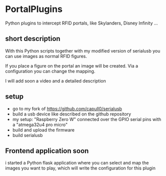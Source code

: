 # PortalPlugins
Python plugins to intercept RFID portals, like Skylanders, Disney Infinity ...

## short description
With this Python scripts together with my modified version of serialusb you can use images as normal RFID figures.

If you place a figure on the portal an image will be created. Via a configuration you can change the mapping.

I will add soon a video and a detailed description

## setup
- go to my fork of https://github.com/capull0/serialusb
- build a usb device like described on the github repository
- my setup: "Raspberry Zero W" connected over the GPIO serial pins with a "atmega32u4 pro micro"
- build and upload the firmware
- build serialusb

## Frontend application soon
i started a Python flask application where you can select and map the images you want to play, which will write the configuration for this plugin
